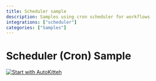 ```yaml
---
title: Scheduler sample
description: Samples using cron scheduler for workflows
integrations: ["scheduler"]
categories: ["Samples"]
---
```


# Scheduler (Cron) Sample

[![Start with AutoKitteh](https://autokitteh.com/assets/autokitteh-badge.svg)](https://app.autokitteh.cloud/template?name=samples/scheduler)

